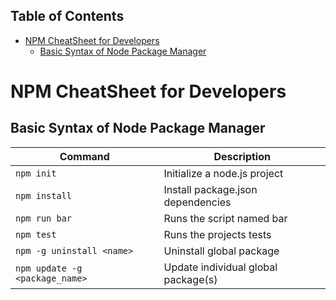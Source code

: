 Table of Contents
---

- [NPM CheatSheet for Developers](#npm-cheatsheet-for-developers)
  - [Basic Syntax of Node Package Manager](#basic-syntax-of-node-package-manager)

# NPM CheatSheet for Developers

## Basic Syntax of Node Package Manager

| Command | Description |
| ------- | ----------- |
| `npm init` | Initialize a node.js project |
| `npm install` | Install package.json dependencies |
| `npm run bar` | Runs the script named bar |
| `npm test` | Runs the projects tests | 
| `npm -g uninstall <name> ` | Uninstall global package |
| `npm update -g <package_name> ` | Update individual global package(s) |



